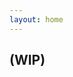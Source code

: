 ```yaml
---
layout: home
---
```


<style type="text/css">
    ol ol { list-style-type: lower-alpha; }
</style>
<link rel="shortcut icon" type="image/x-icon" href="favicon.ico?">

## (WIP)
